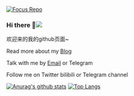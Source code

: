 [![Focus Repo](https://cdn.jsdelivr.net/gh/wangchuanli001/cdn/sources/20200603151246_srxkn.gif)](https://github.com/wangchuanli001)
### Hi there 👋![]( https://visitor-badge.glitch.me/badge?page_id=wangchuanli001)

欢迎来的我的github页面~

Read more about my [Blog](https://wangchuanli001.github.io/)

Talk with me by [Email](mailto:wangchuanli_@hotmail.com) or Telegram

Follow me on Twitter bilibili or Telegram channel

[![Anurag's github stats](https://github-readme-stats.vercel.app/api?username=wangchuanli001&count_private=true&show_icons=true)](https://github.com/anuraghazra/github-readme-stats)
[![Top Langs](https://github-readme-stats.vercel.app/api/top-langs/?username=anuraghazra&hide=html,css)](https://github.com/wangchuanli001)


